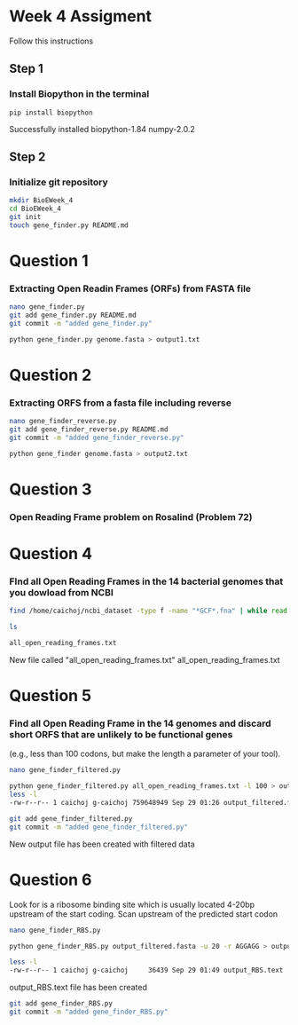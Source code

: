 # Week 4 Assigment 

Follow this instructions 

## Step 1
### Install Biopython in the terminal

`pip install biopython`

Successfully installed biopython-1.84 numpy-2.0.2


## Step 2
### Initialize git repository 

```bash
mkdir BioEWeek_4
cd BioEWeek_4
git init
touch gene_finder.py README.md
```

# Question 1

### Extracting Open Readin Frames (ORFs) from FASTA file 

```bash
nano gene_finder.py
git add gene_finder.py README.md
git commit -m "added gene_finder.py"
```
```bash
python gene_finder.py genome.fasta > output1.txt
```

# Question 2
### Extracting ORFS from a fasta file including reverse 

```bash
nano gene_finder_reverse.py
git add gene_finder_reverse.py README.md
git commit -m "added gene_finder_reverse.py"
```
```bash
python gene_finder genome.fasta > output2.txt
```

# Question 3

### Open Reading Frame problem on Rosalind (Problem 72)

# Question 4
### FInd all Open Reading Frames in the 14 bacterial genomes that you dowload from NCBI

```bash
find /home/caichoj/ncbi_dataset -type f -name "*GCF*.fna" | while read genome; do python gene_finder_reverse.py "$genome"; done > all_open_reading_frames.txt
```

``` bash
ls

all_open_reading_frames.txt
```
New file called "all_open_reading_frames.txt" all_open_reading_frames.txt


# Question 5
### Find all Open Reading Frame in the 14 genomes and discard short ORFS that are unlikely to be functional genes 

(e.g., less than 100 codons, but make the length a parameter of your tool).

```bash
nano gene_finder_filtered.py
```

```bash
python gene_finder_filtered.py all_open_reading_frames.txt -l 100 > output_filtered.fasta
less -l
-rw-r--r-- 1 caichoj g-caichoj 759648949 Sep 29 01:26 output_filtered.fasta
```
```bash
git add gene_finder_filtered.py
git commit -m "added gene_finder_filtered.py"
```

New output file has been created with filtered data

# Question 6
Look for is a ribosome binding site which is usually located 4-20bp upstream of the start coding. Scan upstream of the predicted start codon

```bash
nano gene_finder_RBS.py
```

```bash
python gene_finder_RBS.py output_filtered.fasta -u 20 -r AGGAGG > output_RBS.text

less -l
-rw-r--r-- 1 caichoj g-caichoj     36439 Sep 29 01:49 output_RBS.text

```
output_RBS.text file has been created

```bash
git add gene_finder_RBS.py
git commit -m "added gene_finder_RBS.py"
```


